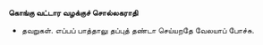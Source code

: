 **கொங்கு வட்டார வழக்குச் சொல்லகராதி**
- தவறுகள். எப்பப் பாத்தாலு தப்புத் தண்டா செய்யறதே வேலயாப் போச்சு.

